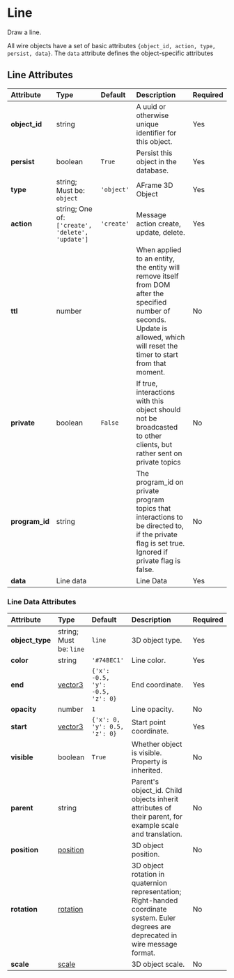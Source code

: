 
Line
====


Draw a line.

All wire objects have a set of basic attributes ```{object_id, action, type, persist, data}```. The ```data``` attribute defines the object-specific attributes

Line Attributes
----------------

|Attribute|Type|Default|Description|Required|
| :--- | :--- | :--- | :--- | :--- |
|**object_id**|string||A uuid or otherwise unique identifier for this object.|Yes|
|**persist**|boolean|```True```|Persist this object in the database.|Yes|
|**type**|string; Must be: ```object```|```'object'```|AFrame 3D Object|Yes|
|**action**|string; One of: ```['create', 'delete', 'update']```|```'create'```|Message action create, update, delete.|Yes|
|**ttl**|number||When applied to an entity, the entity will remove itself from DOM after the specified number of seconds. Update is allowed, which will reset the timer to start from that moment.|No|
|**private**|boolean|```False```|If true, interactions with this object should not be broadcasted to other clients, but rather sent on private topics|No|
|**program_id**|string||The program_id on private program topics that interactions to be directed to, if the private flag is set true. Ignored if private flag is false.|No|
|**data**|Line data||Line Data|Yes|

### Line Data Attributes

|Attribute|Type|Default|Description|Required|
| :--- | :--- | :--- | :--- | :--- |
|**object_type**|string; Must be: ```line```|```line```|3D object type.|Yes|
|**color**|string|```'#74BEC1'```|Line color.|Yes|
|**end**|[vector3](vector3)|```{'x': -0.5, 'y': -0.5, 'z': 0}```|End coordinate.|Yes|
|**opacity**|number|```1```|Line opacity.|No|
|**start**|[vector3](vector3)|```{'x': 0, 'y': 0.5, 'z': 0}```|Start point coordinate.|Yes|
|**visible**|boolean|```True```|Whether object is visible. Property is inherited.|No|
|**parent**|string||Parent's object_id. Child objects inherit attributes of their parent, for example scale and translation.|No|
|**position**|[position](position)||3D object position.|No|
|**rotation**|[rotation](rotation)||3D object rotation in quaternion representation; Right-handed coordinate system. Euler degrees are deprecated in wire message format.|No|
|**scale**|[scale](scale)||3D object scale.|No|
